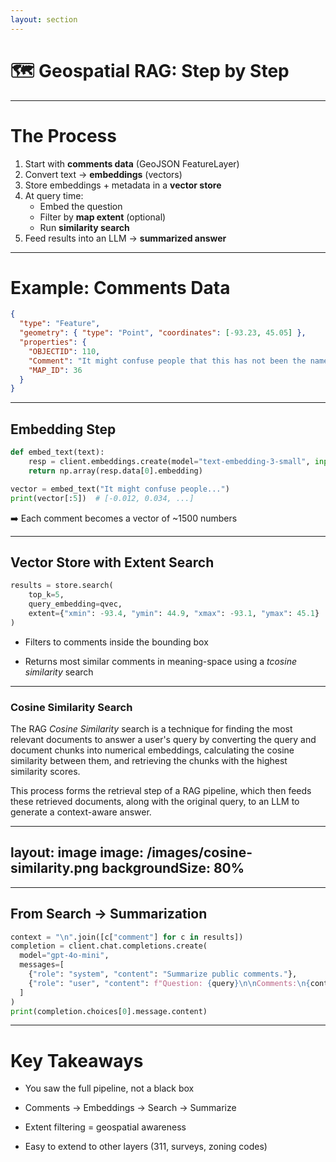 ```yaml
---
layout: section
---
```


# 🗺️ Geospatial RAG: Step by Step

---

# The Process

1. Start with **comments data** (GeoJSON FeatureLayer)  
2. Convert text → **embeddings** (vectors)  
3. Store embeddings + metadata in a **vector store**  
4. At query time:  
   - Embed the question  
   - Filter by **map extent** (optional)  
   - Run **similarity search**  
5. Feed results into an LLM → **summarized answer**

---


# Example: Comments Data

```json
{
  "type": "Feature",
  "geometry": { "type": "Point", "coordinates": [-93.23, 45.05] },
  "properties": {
    "OBJECTID": 110,
    "Comment": "It might confuse people that this has not been the name of the park for quite some time.",
    "MAP_ID": 36
  }
}
```

---

## Embedding Step

```py
def embed_text(text):
    resp = client.embeddings.create(model="text-embedding-3-small", input=text)
    return np.array(resp.data[0].embedding)

vector = embed_text("It might confuse people...")
print(vector[:5])  # [-0.012, 0.034, ...]
```
➡️ Each comment becomes a vector of ~1500 numbers

---

## Vector Store with Extent Search

```py
results = store.search(
    top_k=5,
    query_embedding=qvec,
    extent={"xmin": -93.4, "ymin": 44.9, "xmax": -93.1, "ymax": 45.1}
)
```

* Filters to comments inside the bounding box

* Returns most similar comments in meaning-space using a *tcosine similarity* search

---

### Cosine Similarity Search

The RAG *Cosine Similarity* search is a technique for finding the most relevant documents to answer a user's query by converting the query and document chunks into numerical embeddings, calculating the cosine similarity between them, and retrieving the chunks with the highest similarity scores. 

This process forms the retrieval step of a RAG pipeline, which then feeds these retrieved documents, along with the original query, to an LLM to generate a context-aware answer. 

---
layout: image
image: /images/cosine-similarity.png
backgroundSize: 80%
---


---

## From Search -> Summarization

```py
context = "\n".join([c["comment"] for c in results])
completion = client.chat.completions.create(
  model="gpt-4o-mini",
  messages=[
    {"role": "system", "content": "Summarize public comments."},
    {"role": "user", "content": f"Question: {query}\n\nComments:\n{context}"}
  ]
)
print(completion.choices[0].message.content)
```

---

# Key Takeaways

* You saw the full pipeline, not a black box

* Comments → Embeddings → Search → Summarize

* Extent filtering = geospatial awareness

* Easy to extend to other layers (311, surveys, zoning codes)